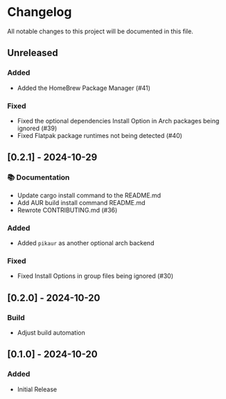 # Changelog

All notable changes to this project will be documented in this file.

## Unreleased

### Added

- Added the HomeBrew Package Manager (#41)

### Fixed

- Fixed the optional dependencies Install Option in Arch packages being
  ignored (#39)
- Fixed Flatpak package runtimes not being detected (#40)

## [0.2.1] - 2024-10-29

### 📚 Documentation

- Update cargo install command to the README.md
- Add AUR build install command README.md
- Rewrote CONTRIBUTING.md (#36)

### Added

- Added `pikaur` as another optional arch backend

### Fixed

- Fixed Install Options in group files being ignored (#30)

## [0.2.0] - 2024-10-20

### Build

- Adjust build automation

## [0.1.0] - 2024-10-20

### Added

- Initial Release
